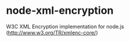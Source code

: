 node-xml-encryption
===================

W3C XML Encryption implementation for node.js (http://www.w3.org/TR/xmlenc-core/)